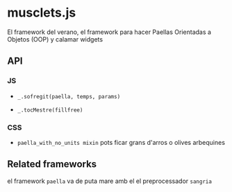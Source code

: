 # musclets.js
El framework del verano, el framework para hacer Paellas Orientadas a Objetos (OOP) y calamar widgets

## API

### JS
- `_.sofregit(paella, temps, params)`

- `_.tocMestre(fillfree)`

### CSS
- `paella_with_no_units mixin`
pots ficar grans d'arros o olives arbequines

## Related frameworks
el framework `paella` va de puta mare amb el el preprocessador `sangria`




